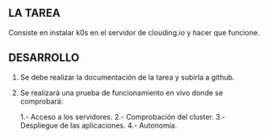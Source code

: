 ## LA TAREA 
Consiste en instalar k0s en el servidor de clouding.io y hacer que funcione.

## DESARROLLO
1. Se debe realizar la documentación de la tarea y subirla a github.
2. Se realizará una prueba de funcionamiento en vivo donde se comprobará:

    1.- Acceso a los servidores. 
    2.- Comprobación del cluster.
    3.- Despliegue de las aplicaciones.
    4.- Autonomía.

